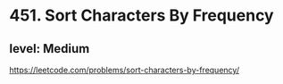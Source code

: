 # 451. Sort Characters By Frequency
## level: Medium

https://leetcode.com/problems/sort-characters-by-frequency/